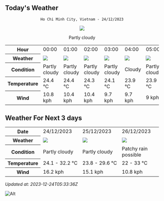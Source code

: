 ## Today's Weather
<div align="center">

`Ho Chi Minh City, Vietnam - 24/12/2023`

<img src="https://cdn.weatherapi.com/weather/64x64/day/116.png"/>

Partly cloudy

</div>


<table>
    <tr>
        <th>Hour</th>
          <td>00:00</div>   <td>01:00</div>   <td>02:00</div>   <td>03:00</div>   <td>04:00</div>   <td>05:00</div>   <td>06:00</div>   <td>07:00</div>   <td>08:00</div>   <td>09:00</div>   <td>10:00</div>   <td>11:00</div>   <td>$${\color{red}12:00}$$</td>   <td>13:00</div>   <td>14:00</div>   <td>15:00</div>   <td>16:00</div>   <td>17:00</div>   <td>18:00</div>   <td>19:00</div>   <td>20:00</div>   <td>21:00</div>   <td>22:00</div>   <td>23:00</div> 
    </tr>
    <tr>
        <th>Weather</th>
        <td><img src="https://cdn.weatherapi.com/weather/64x64/night/116.png"></img></td><td><img src="https://cdn.weatherapi.com/weather/64x64/night/116.png"></img></td><td><img src="https://cdn.weatherapi.com/weather/64x64/night/116.png"></img></td><td><img src="https://cdn.weatherapi.com/weather/64x64/night/116.png"></img></td><td><img src="https://cdn.weatherapi.com/weather/64x64/night/119.png"></img></td><td><img src="https://cdn.weatherapi.com/weather/64x64/night/116.png"></img></td><td><img src="https://cdn.weatherapi.com/weather/64x64/night/119.png"></img></td><td><img src="https://cdn.weatherapi.com/weather/64x64/day/119.png"></img></td><td><img src="https://cdn.weatherapi.com/weather/64x64/day/119.png"></img></td><td><img src="https://cdn.weatherapi.com/weather/64x64/day/113.png"></img></td><td><img src="https://cdn.weatherapi.com/weather/64x64/day/119.png"></img></td><td><img src="https://cdn.weatherapi.com/weather/64x64/day/116.png"></img></td><td><img src="https://cdn.weatherapi.com/weather/64x64/day/116.png"></img></td><td><img src="https://cdn.weatherapi.com/weather/64x64/day/119.png"></img></td><td><img src="https://cdn.weatherapi.com/weather/64x64/day/122.png"></img></td><td><img src="https://cdn.weatherapi.com/weather/64x64/day/122.png"></img></td><td><img src="https://cdn.weatherapi.com/weather/64x64/day/119.png"></img></td><td><img src="https://cdn.weatherapi.com/weather/64x64/day/122.png"></img></td><td><img src="https://cdn.weatherapi.com/weather/64x64/night/122.png"></img></td><td><img src="https://cdn.weatherapi.com/weather/64x64/night/122.png"></img></td><td><img src="https://cdn.weatherapi.com/weather/64x64/night/119.png"></img></td><td><img src="https://cdn.weatherapi.com/weather/64x64/night/116.png"></img></td><td><img src="https://cdn.weatherapi.com/weather/64x64/night/116.png"></img></td><td><img src="https://cdn.weatherapi.com/weather/64x64/night/119.png"></img></td>
    </tr>
    <tr>
        <th>Condition</th>
        <td width="200px">Partly cloudy</td><td width="200px">Partly cloudy</td><td width="200px">Partly cloudy</td><td width="200px">Partly cloudy</td><td width="200px">Cloudy</td><td width="200px">Partly cloudy</td><td width="200px">Cloudy</td><td width="200px">Cloudy</td><td width="200px">Cloudy</td><td width="200px">Sunny</td><td width="200px">Cloudy</td><td width="200px">Partly cloudy</td><td width="200px">Partly cloudy</td><td width="200px">Cloudy</td><td width="200px">Overcast</td><td width="200px">Overcast</td><td width="200px">Cloudy</td><td width="200px">Overcast</td><td width="200px">Overcast</td><td width="200px">Overcast</td><td width="200px">Cloudy</td><td width="200px">Partly cloudy</td><td width="200px">Partly cloudy</td><td width="200px">Cloudy</td>
    </tr>
    <tr>
        <th>Temperature</th>
        <td>24.4 °C</td><td>24.4 °C</td><td>24.3 °C</td><td>24.1 °C</td><td>23.9 °C</td><td>23.9 °C</td><td>23.9 °C</td><td>24 °C</td><td>25.6 °C</td><td>27.8 °C</td><td>29.1 °C</td><td>30.1 °C</td><td>29 °C</td><td>31.7 °C</td><td>31.1 °C</td><td>30.6 °C</td><td>29.4 °C</td><td>28.3 °C</td><td>27.6 °C</td><td>26.9 °C</td><td>26.4 °C</td><td>25.7 °C</td><td>25.3 °C</td><td>25 °C</td>
    </tr>
    <tr>
        <th>Wind</th>
        <td>10.8 kph</td><td>10.4 kph</td><td>10.4 kph</td><td>9.7 kph</td><td>9.7 kph</td><td>9 kph</td><td>8.3 kph</td><td>7.6 kph</td><td>8.6 kph</td><td>12.2 kph</td><td>11.5 kph</td><td>10.4 kph</td><td>3.6 kph</td><td>8.3 kph</td><td>6.1 kph</td><td>4.7 kph</td><td>1.8 kph</td><td>6.5 kph</td><td>13 kph</td><td>15.1 kph</td><td>15.5 kph</td><td>13.7 kph</td><td>13 kph</td><td>11.9 kph</td>
    </tr>
</table>


## Weather For Next 3 days


<table>
    <tr>
        <th>Date</th>
        <td>24/12/2023</td><td>25/12/2023</td><td>26/12/2023</td>
    </tr>
    <tr>
        <th>Weather</th>
        <td><img src="https://cdn.weatherapi.com/weather/64x64/day/116.png"></img></td><td><img src="https://cdn.weatherapi.com/weather/64x64/day/116.png"></img></td><td><img src="https://cdn.weatherapi.com/weather/64x64/day/176.png"></img></td>
    </tr>
    <tr>
        <th>Condition</th>
        <td width="200px">Partly cloudy</td><td width="200px">Partly cloudy</td><td width="200px">Patchy rain possible</td>
    </tr>
    <tr>
        <th>Temperature</th>
        <td>24.1 -  32.2 °C</td><td>23.8 -  29.6 °C</td><td>22 -  33 °C</td>
    </tr>
    <tr>
        <th>Wind</th>
        <td>16.2 kph</td><td>15.1 kph</td><td>10.8 kph</td>
    </tr>
</table>


*Updated at: 2023-12-24T05:33:36Z*

![Alt](https://repobeats.axiom.co/api/embed/7d451ae2cdef1648d2e14e5cc714356b2ebae209.svg "Repobeats analytics image")